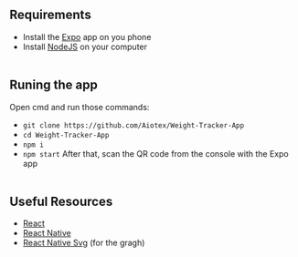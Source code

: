 ## Requirements
- Install the [Expo](https://play.google.com/store/apps/details?id=host.exp.exponent&hl=en_US) app on you phone
- Install [NodeJS](https://nodejs.org/en/download) on your computer
<br><br>
## Runing the app
Open cmd and run those commands:
- ```git clone https://github.com/Aiotex/Weight-Tracker-App```
- ```cd Weight-Tracker-App```
- ```npm i```
- ```npm start```
After that, scan the QR code from the console with the Expo app<br><br>

## Useful Resources
- [React](https://legacy.reactjs.org/docs/getting-started.html)
- [React Native](https://reactnative.dev/docs/getting-started)
- [React Native Svg](https://github.com/software-mansion/react-native-svg/blob/main/USAGE.md) (for the gragh)

